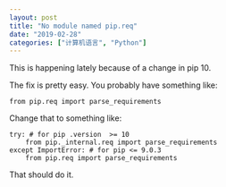 ```yaml
---
layout: post
title: "No module named pip.req"
date: "2019-02-28"
categories: ["计算机语言", "Python"]
---
```


This is happening lately because of a change in pip 10.

The fix is pretty easy. You probably have something like:

```
from pip.req import parse_requirements

```

Change that to something like:

```
try: # for pip .version  >= 10
    from pip._internal.req import parse_requirements
except ImportError: # for pip <= 9.0.3
    from pip.req import parse_requirements

```

That should do it.
